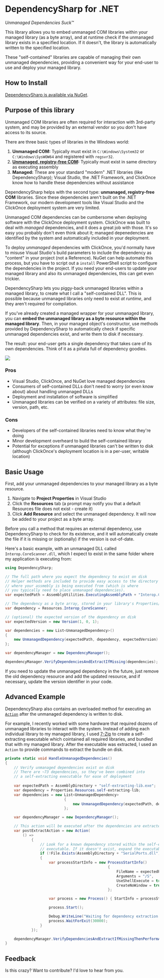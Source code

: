 DependencySharp for .NET
=========================

*Unmanaged Dependencies Suck*™

This library allows you to embed unmanaged COM libraries within your managed library (as a byte array), and at runtime check if the unmanaged library exists in a specified location. If it doesn't, the library is automatically written to the specified location.

These "self-contained" libraries are capable of managing their own unmanaged dependencies, providing a convenient way for your end-user to use and deploy your managed library.

## How to Install ##

[DependencySharp is available via NuGet](https://www.nuget.org/packages/DependencySharp/).

## Purpose of this library

Unmanaged COM libraries are often required for interaction with 3rd-party system, and may be provided by an external vendor so you don't have access to its source.

There are three basic types of libraries in the Windows world:

1. **Unmanaged COM:** Typically must exist in `C:\Windows\System32` or `C:\Windows\SysWOW64` and registered with `regsvr32`. 
2. **[Unmanaged, registry-free COM](http://msdn.microsoft.com/en-us/library/ms973913.aspx):** Typically must exist in same directory as executing assembly
3. **Managed:** These are your standard "modern" .NET libraries (like DependencySharp); Visual Studio, the .NET Framework, and ClickOnce know how to handle these dependencies without assistance

DependencySharp helps with the second type: **unmanaged, registry-free COM** libraries. Since these dependencies aren't built on the .NET Framework, our modern development tools like Visual Studio and the ClickOnce deployment system are very limited.

Unmanaged COM dependencies can be cumbersome when deploying software with the ClickOnce deployment system. ClickOnce was built to deal with *managed* dependencies, and it does a great job with those. It's so easy you probably don't even think about it; managed depenedencies are identified by the system and automatically included in your deployment.

To deploy *unmanaged* dependencies with ClickOnce, you'd normally have to misuse Visual Studio's build parameters to include the dependency as "content" in your project (not a Reference). NuGet can help automate this process, but you have to script out a `install` PowerShell script to configure the dependencies in the project. If you need your end-users to update your managed library and also its unmanaged dependencies, this can get even trickier.

DependencySharp lets you piggy-back unmanaged libraries within a managed library, to create what I call a "self-contained DLL". This is possible because unmanaged libraries only need to exist *at runtime*, and they aren't required for compilation. 

If you've already created a managed wrapper for your unmanaged library, you can **embed the unmanaged library as a byte resource within the managed library**. Then, in your managed object's constructor, use methods provided by DependencySharp to automatically check if specific unmanaged dependencies exist, and write them to disk if necessary.

The result: your end-user gets a single dependency that takes care of its own dependencies. Think of it as a piñata full of dependency goodies.

![](http://i.imgur.com/vO8CH9u.png)

### Pros

- Visual Studio, ClickOnce, and NuGet love managed dependencies
- Consumers of self-contained DLLs don't need to worry (or even know about) about handling unmanaged DLLs
- Deployment and installation of software is simplified
- Unmanaged libraries can be verified on a variety of attributes: file size, version, path, etc.

### Cons

- Developers of the self-contained libraries need to know what they're doing
- Minor development overheard to build the self-contained library
- Potential for exceptions if unmanaged libraries can't be written to disk (although ClickOnce's deployment location is in a per-user, writable location)

## Basic Usage ##

First, add your unmanaged dependencies to your managed library as a byte resource. 

1. Navigate to **Project Properties** in Visual Studio
2. Click the **Resources** tab (a prompt may notify you that a default Resources file does not exist - create it)
3. Click **Add Resource** and select the unmanaged dependency. It will now be added to your project as a byte array.

Before you call a method that requires an external dependency, use DependencySharp to check for its existence, and it will automatically create the file if it is missing or (optionally) if the version is out-of-date.

Here's a basic example, with an unmanaged DLL called `Interop.CoreScanner.dll`, which I expect to exist in the same folder where my application is executing from:

```csharp
using DependencySharp;

// The full path where you expect the dependency to exist on disk
// Helper methods are included to provide easy access to the directory
// where your assmebly is being executed from (which is where
// you typically need to place unmanaged dependencies).
var expectedPath = AssemblyUtilities.ExecutingAssemblyPath + "Interop.CoreScanner.dll";

// The dependency as a byte array, stored in your library's Properties/Resources.resx file
var dependency = Resources.Interop_CoreScanner;

// (optional) the expected version of the dependency on disk
var expectedVersion = new Version(1, 0, 1);

var dependencies = new List<UnmanagedDependency>()
{
	new UnmanagedDependency(expectedPath, dependency, expectedVersion)
};

var dependencyManager = new DependencyManager();

dependencyManager.VerifyDependenciesAndExtractIfMissing(dependencies);
```

If you need to update the unmanaged dependency in the future, just remove the old dependency resource and add the updated resource, and if necessary, update the version identifier in your code.

## Advanced Example

DependencySharp also contains an overloaded method for executing an [`Action`](http://msdn.microsoft.com/en-us/library/system.action%28v=vs.110%29.aspx) after the unmanaged dependency is written to disk.

For example, I recently worked with some hardware that required dozens of unmanaged libraries to interact with the system. Instead of adding each individual library to my managed library, I used [7-Zip](http://www.7-zip.org/) to create a self-extracting executable which cointained all required libraries, and bundled that with my managed library. After the executable was extracted, I used an `Action` to provide commands to extract the bundle on disk.

```csharp
private static void HandleUnmanagedDependencies()
{
	// Verify unmanaged dependencies exist on disk
	// There are ~73 dependencies, so they've been combined into
	// a self-extracting executable for ease of deployment
	
	var expectedPath = AssemblyDirectory + "self-extracting-lib.exe";
	var dependency = Properties.Resources.self-extracting-lib;
	var dependencies = new List<UnmanagedDependency>
						   {
							   new UnmanagedDependency(expectedPath, dependency)
						   };

	var dependencyManager = new DependencyManager();

	// This action will be executed after the dependencies are extracted
	var postExtractAction = new Action(
		() =>
			{
				// Look for a known dependency stored within the self-extracting
				// executable. If it doesn't exist, expand the executable
				if (!File.Exists(AssemblyDirectory + "SerialPorts.dll"))
				{
					var processStartInfo = new ProcessStartInfo()
											   {
												   FileName = expectedPath,
												   Arguments = "/S",
												   UseShellExecute = true,
												   CreateNoWindow = true
											   };

					var process = new Process() { StartInfo = processStartInfo };

					process.Start();

					Debug.WriteLine("Waiting for dependency extraction to complete...");
					process.WaitForExit(30000);
				}
			});

	dependencyManager.VerifyDependenciesAndExtractIfMissingThenPerformAction(dependencies, postExtractAction);
}
```

## Feedback

Is this crazy? Want to contribute? I'd love to hear from you.
